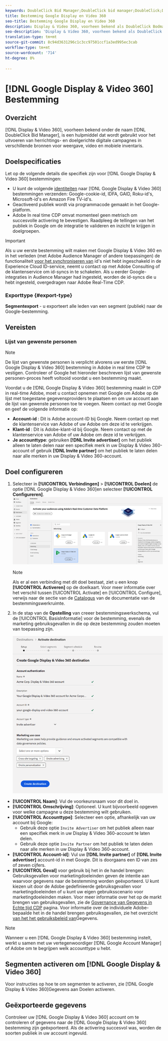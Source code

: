 ```yaml
---
keywords: DoubleClick Bid Manager;DoubleClick bid manager;DoubleClick;Display & Video 360;display 360;video 360;Video 360;Display 360;display and video
title: Bestemming Google Display en Video 360
seo-title: Bestemming Google Display en Video 360
description: Display & Video 360, voorheen bekend als DoubleClick Bodmanager, is een hulpmiddel dat wordt gebruikt om heroriënterende en doelgerichte digitale campagnes uit te voeren over de inventarisbronnen voor weergave, video en mobiele apparaten.
seo-description: 'Display & Video 360, voorheen bekend als DoubleClick Bodmanager, is een hulpmiddel dat wordt gebruikt om heroriënterende en doelgerichte digitale campagnes uit te voeren over de inventarisbronnen voor weergave, video en mobiele apparaten. '
translation-type: tm+mt
source-git-commit: 8c94d3631296c1c3cc97501ccf1a3ed995ec3cab
workflow-type: tm+mt
source-wordcount: '714'
ht-degree: 0%

---
```



# [!DNL Google Display & Video 360] Bestemming

## Overzicht

[!DNL Display & Video 360], voorheen bekend onder de naam [!DNL DoubleClick Bid Manager], is een hulpmiddel dat wordt gebruikt voor het uitvoeren van herrichtings- en doelgerichte digitale campagnes in verschillende bronnen voor weergave, video en mobiele inventaris.

## Doelspecificaties

Let op de volgende details die specifiek zijn voor [!DNL Google Display & Video 360] bestemmingen:

* U kunt de volgende [identiteiten](../../identity-service/namespaces.md) naar [!DNL Google Display & Video 360] bestemmingen verzenden: Google-cookie-id, IDFA, GAID, Roku-id&#39;s, Microsoft-id&#39;s en Amazon Fire TV-id&#39;s.
* Geactiveerd publiek wordt via programmacode gemaakt in het Google-platform.
* Adobe In real time CDP omvat momenteel geen metrisch om succesvolle activering te bevestigen. Raadpleeg de tellingen van het publiek in Google om de integratie te valideren en inzicht te krijgen in doelgroepen.

>[!IMPORTANT]
>
>Als u uw eerste bestemming wilt maken met Google Display &amp; Video 360 en in het verleden (met Adobe Audience Manager of andere toepassingen) de functionaliteit [voor het synchroniseren van](https://docs.adobe.com/content/help/en/id-service/using/id-service-api/methods/idsync.html) id&#39;s niet hebt ingeschakeld in de Experience Cloud ID-service, neemt u contact op met Adobe Consulting of de klantenservice om id-syncs in te schakelen. Als u eerder Google-integraties in Audience Manager had ingesteld, worden de id-syncs die u hebt ingesteld, overgedragen naar Adobe Real-Time CDP.

### Exporttype {#export-type}

**Segmentexport** - u exporteert alle leden van een segment (publiek) naar de Google-bestemming.

## Vereisten

### Lijst van gewenste personen

>[!NOTE]
>
>De lijst van gewenste personen is verplicht alvorens uw eerste [!DNL Google Display & Video 360] bestemming in Adobe in real time CDP te vestigen. Controleer of Google het hieronder beschreven lijst van gewenste personen-proces heeft voltooid voordat u een bestemming maakt.

Voordat u de [!DNL Google Display & Video 360] bestemming maakt in CDP in real-time Adobe, moet u contact opnemen met Google om Adobe op de lijst met toegestane gegevensproviders te plaatsen en om uw account aan de lijst van gewenste personen toe te voegen. Neem contact op met Google en geef de volgende informatie op:

* **Account-id** : Dit is Adobe account-ID bij Google. Neem contact op met de klantenservice van Adobe of uw Adobe om deze id te verkrijgen.
* **Klant-id** : Dit is Adobe-klant-id bij Google. Neem contact op met de klantenservice van Adobe of uw Adobe om deze id te verkrijgen.
* **Je accounttype**: gebruiken **[!DNL Invite advertiser]** om het publiek alleen te laten delen naar een specifiek merk in uw Display &amp; Video 360-account of gebruik **[!DNL Invite partner]** om het publiek te laten delen naar alle merken in uw Display &amp; Video 360-account.

## Doel configureren

1. Selecteer in **[!UICONTROL Verbindingen]** > **[!UICONTROL Doelen]** de optie [!DNL Google Display & Video 360]en selecteer **[!UICONTROL Configureren]**.
   ![Connect Google Display en Video 360-doel](/help/rtcdp/destinations/assets/google-dv360-destination.png)

   >[!NOTE]
   >
   >Als er al een verbinding met dit doel bestaat, ziet u een knop **[!UICONTROL Activeren]** op de doelkaart. Voor meer informatie over het verschil tussen [!UICONTROL Activate] en [!UICONTROL Configure], verwijs naar de sectie van de [Catalogus](/help/rtcdp/destinations/destinations-workspace.md#catalog) van de documentatie van de bestemmingswerkruimte.

2. In de stap van de **Opstelling** van creeer bestemmingswerkschema, vul de [!UICONTROL BasisInformatie] voor de bestemming, evenals de marketing gebruiksgevallen in die op deze bestemming zouden moeten van toepassing zijn. <br>

   ![Basisinformatie over Google Display en Video 360](/help/rtcdp/destinations/assets/dv360-setup-step.png)
* **[!UICONTROL Naam]**: Vul de voorkeursnaam voor dit doel in.
* **[!UICONTROL Omschrijving]**: Optioneel. U kunt bijvoorbeeld opgeven voor welke campagne u deze bestemming wilt gebruiken.
* **[!UICONTROL Accounttype]**: Selecteer een optie, afhankelijk van uw account bij Google:
   * Gebruik deze optie `Invite Advertiser` om het publiek alleen naar een specifiek merk in uw Display &amp; Video 360-account te laten delen.
   * Gebruik deze optie `Invite Partner` om het publiek te laten delen naar alle merken in uw Display &amp; Video 360-account.
* **[!UICONTROL Account-id]**: Vul uw **[!DNL Invite partner]** of **[!DNL Invite advertiser]** account-id in met Google. Dit is doorgaans een ID van zes of zeven cijfers.
* **[!UICONTROL Geval]** voor gebruik bij het in de handel brengen: Gebruiksgevallen voor marketingdoeleinden geven de intentie aan waarvoor gegevens naar de bestemming worden geëxporteerd. U kunt kiezen uit door de Adobe gedefinieerde gebruiksgevallen voor marketingdoeleinden of u kunt uw eigen gebruiksscenario voor marketingdoeleinden maken. Voor meer informatie over het op de markt brengen van gebruiksgevallen, zie de [Governance van Gegevens in Echte tijd CDP](/help/rtcdp/privacy/data-governance-overview.md#destinations) pagina. Voor informatie over de individuele Adobe-bepaalde het in de handel brengen gebruiksgevallen, zie het overzicht [van het het gebruiksbeleid van](/help/data-governance/policies/overview.md#core-actions)Gegevens.

>[!NOTE]
>
>Wanneer u een [!DNL Google Display & Video 360] bestemming instelt, werkt u samen met uw vertegenwoordiger [!DNL Google Account Manager] of Adobe om te begrijpen welk accounttype u hebt.

## Segmenten activeren om [!DNL Google Display & Video 360]

Voor instructies op hoe te om segmenten te activeren, zie [!DNL Google Display & Video 360]Gegevens aan Doelen [](/help/rtcdp/destinations/activate-destinations.md)activeren.

## Geëxporteerde gegevens

Controleer uw [!DNL Google Display & Video 360] account om te controleren of gegevens naar de [!DNL Google Display & Video 360] bestemming zijn geëxporteerd. Als de activering succesvol was, worden de soorten publiek in uw account ingevuld.
